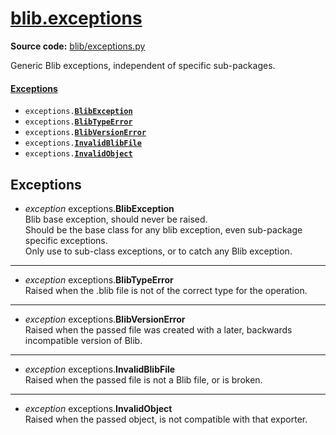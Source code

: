 # [blib](__init__.md)[\.exceptions](exceptions.md)

**Source code:** [blib/exceptions\.py](../../blib/exceptions.py)

Generic Blib exceptions, independent of specific sub\-packages\.  

#### [Exceptions](#exceptions-1)
* <code>exceptions\.[**BlibException**](#exception-exceptions-BlibException)</code>
* <code>exceptions\.[**BlibTypeError**](#exception-exceptions-BlibTypeError)</code>
* <code>exceptions\.[**BlibVersionError**](#exception-exceptions-BlibVersionError)</code>
* <code>exceptions\.[**InvalidBlibFile**](#exception-exceptions-InvalidBlibFile)</code>
* <code>exceptions\.[**InvalidObject**](#exception-exceptions-InvalidObject)</code>

## Exceptions
* <a id="exception-exceptions-BlibException"></a>*exception* exceptions\.**BlibException**  
    Blib base exception, should never be raised\.  
    Should be the base class for any blib exception, even sub\-package specific exceptions\.  
    Only use to sub\-class exceptions, or to catch any Blib exception\.  


---

* <a id="exception-exceptions-BlibTypeError"></a>*exception* exceptions\.**BlibTypeError**  
    Raised when the \.blib file is not of the correct type for the operation\.  


---

* <a id="exception-exceptions-BlibVersionError"></a>*exception* exceptions\.**BlibVersionError**  
    Raised when the passed file was created with a later, backwards incompatible version of Blib\.  


---

* <a id="exception-exceptions-InvalidBlibFile"></a>*exception* exceptions\.**InvalidBlibFile**  
    Raised when the passed file is not a Blib file, or is broken\.  


---

* <a id="exception-exceptions-InvalidObject"></a>*exception* exceptions\.**InvalidObject**  
    Raised when the passed object, is not compatible with that exporter\.  

